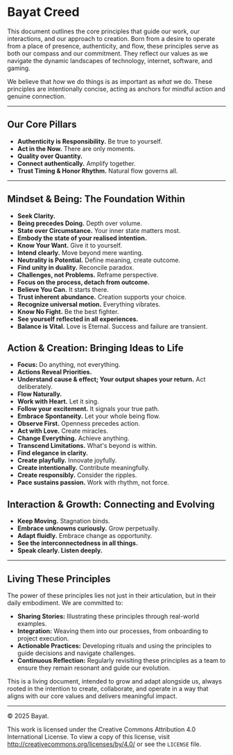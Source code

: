 # Bayat Creed

This document outlines the core principles that guide our work, our interactions, and our approach to creation. Born from a desire to operate from a place of presence, authenticity, and flow, these principles serve as both our compass and our commitment. They reflect our values as we navigate the dynamic landscapes of technology, internet, software, and gaming.

We believe that *how* we do things is as important as *what* we do. These principles are intentionally concise, acting as anchors for mindful action and genuine connection.

---

## Our Core Pillars

* **Authenticity is Responsibility.** Be true to yourself.
* **Act in the Now.** There are only moments.
* **Quality over Quantity.**
* **Connect authentically.** Amplify together.
* **Trust Timing & Honor Rhythm.** Natural flow governs all.

---

## Mindset & Being: The Foundation Within

* **Seek Clarity.**
* **Being precedes Doing.** Depth over volume.
* **State over Circumstance.** Your inner state matters most.
* **Embody the state of your realised intention.**
* **Know Your Want.** Give it to yourself.
* **Intend clearly.** Move beyond mere wanting.
* **Neutrality is Potential.** Define meaning, create outcome.
* **Find unity in duality.** Reconcile paradox.
* **Challenges, not Problems.** Reframe perspective.
* **Focus on the process, detach from outcome.**
* **Believe You Can.** It starts there.
* **Trust inherent abundance.** Creation supports your choice.
* **Recognize universal motion.** Everything vibrates.
* **Know No Fight.** Be the best fighter.
* **See yourself reflected in all experiences.**
* **Balance is Vital.** Love is Eternal. Success and failure are transient.

## Action & Creation: Bringing Ideas to Life

* **Focus:** Do anything, not everything.
* **Actions Reveal Priorities.**
* **Understand cause & effect; Your output shapes your return.** Act deliberately.
* **Flow Naturally.**
* **Work with Heart.** Let it sing.
* **Follow your excitement.** It signals your true path.
* **Embrace Spontaneity.** Let your whole being flow.
* **Observe First.** Openness precedes action.
* **Act with Love.** Create miracles.
* **Change Everything.** Achieve anything.
* **Transcend Limitations.** What's beyond is within.
* **Find elegance in clarity.**
* **Create playfully.** Innovate joyfully.
* **Create intentionally.** Contribute meaningfully.
* **Create responsibly.** Consider the ripples.
* **Pace sustains passion.** Work with rhythm, not force.

## Interaction & Growth: Connecting and Evolving

* **Keep Moving.** Stagnation binds.
* **Embrace unknowns curiously.** Grow perpetually.
* **Adapt fluidly.** Embrace change as opportunity.
* **See the interconnectedness in all things.**
* **Speak clearly. Listen deeply.**

---

## Living These Principles

The power of these principles lies not just in their articulation, but in their daily embodiment. We are committed to:

* **Sharing Stories:** Illustrating these principles through real-world examples.
* **Integration:** Weaving them into our processes, from onboarding to project execution.
* **Actionable Practices:** Developing rituals and using the principles to guide decisions and navigate challenges.
* **Continuous Reflection:** Regularly revisiting these principles as a team to ensure they remain resonant and guide our evolution.

This is a living document, intended to grow and adapt alongside us, always rooted in the intention to create, collaborate, and operate in a way that aligns with our core values and delivers meaningful impact.

---

© 2025 Bayat.

This work is licensed under the Creative Commons Attribution 4.0 International License. To view a copy of this license, visit <http://creativecommons.org/licenses/by/4.0/> or see the `LICENSE` file.

